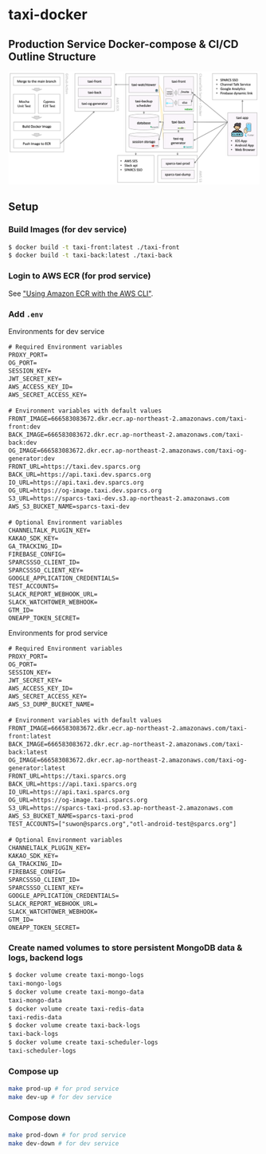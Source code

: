 # taxi-docker

## Production Service Docker-compose & CI/CD Outline Structure

![service-structure](/images/service-structure.png)

## Setup

### Build Images (for dev service)

```bash
$ docker build -t taxi-front:latest ./taxi-front
$ docker build -t taxi-back:latest ./taxi-back
```

### Login to AWS ECR (for prod service)

See ["Using Amazon ECR with the AWS CLI"](https://docs.aws.amazon.com/AmazonECR/latest/userguide/getting-started-cli.html).

### Add `.env`

Environments for dev service

```
# Required Environment variables
PROXY_PORT=
OG_PORT=
SESSION_KEY=
JWT_SECRET_KEY=
AWS_ACCESS_KEY_ID=
AWS_SECRET_ACCESS_KEY=

# Environment variables with default values
FRONT_IMAGE=666583083672.dkr.ecr.ap-northeast-2.amazonaws.com/taxi-front:dev
BACK_IMAGE=666583083672.dkr.ecr.ap-northeast-2.amazonaws.com/taxi-back:dev
OG_IMAGE=666583083672.dkr.ecr.ap-northeast-2.amazonaws.com/taxi-og-generator:dev
FRONT_URL=https://taxi.dev.sparcs.org
BACK_URL=https://api.taxi.dev.sparcs.org
IO_URL=https://api.taxi.dev.sparcs.org
OG_URL=https://og-image.taxi.dev.sparcs.org
S3_URL=https://sparcs-taxi-dev.s3.ap-northeast-2.amazonaws.com
AWS_S3_BUCKET_NAME=sparcs-taxi-dev

# Optional Environment variables
CHANNELTALK_PLUGIN_KEY=
KAKAO_SDK_KEY=
GA_TRACKING_ID=
FIREBASE_CONFIG=
SPARCSSSO_CLIENT_ID=
SPARCSSSO_CLIENT_KEY=
GOOGLE_APPLICATION_CREDENTIALS=
TEST_ACCOUNTS=
SLACK_REPORT_WEBHOOK_URL=
SLACK_WATCHTOWER_WEBHOOK=
GTM_ID=
ONEAPP_TOKEN_SECRET=
```

Environments for prod service

```
# Required Environment variables
PROXY_PORT=
OG_PORT=
SESSION_KEY=
JWT_SECRET_KEY=
AWS_ACCESS_KEY_ID=
AWS_SECRET_ACCESS_KEY=
AWS_S3_DUMP_BUCKET_NAME=

# Environment variables with default values
FRONT_IMAGE=666583083672.dkr.ecr.ap-northeast-2.amazonaws.com/taxi-front:latest
BACK_IMAGE=666583083672.dkr.ecr.ap-northeast-2.amazonaws.com/taxi-back:latest
OG_IMAGE=666583083672.dkr.ecr.ap-northeast-2.amazonaws.com/taxi-og-generator:latest
FRONT_URL=https://taxi.sparcs.org
BACK_URL=https://api.taxi.sparcs.org
IO_URL=https://api.taxi.sparcs.org
OG_URL=https://og-image.taxi.sparcs.org
S3_URL=https://sparcs-taxi-prod.s3.ap-northeast-2.amazonaws.com
AWS_S3_BUCKET_NAME=sparcs-taxi-prod
TEST_ACCOUNTS=["suwon@sparcs.org","otl-android-test@sparcs.org"]

# Optional Environment variables
CHANNELTALK_PLUGIN_KEY=
KAKAO_SDK_KEY=
GA_TRACKING_ID=
FIREBASE_CONFIG=
SPARCSSSO_CLIENT_ID=
SPARCSSSO_CLIENT_KEY=
GOOGLE_APPLICATION_CREDENTIALS=
SLACK_REPORT_WEBHOOK_URL=
SLACK_WATCHTOWER_WEBHOOK=
GTM_ID=
ONEAPP_TOKEN_SECRET=
```

### Create named volumes to store persistent MongoDB data & logs, backend logs

```bash
$ docker volume create taxi-mongo-logs
taxi-mongo-logs
$ docker volume create taxi-mongo-data
taxi-mongo-data
$ docker volume create taxi-redis-data
taxi-redis-data
$ docker volume create taxi-back-logs
taxi-back-logs
$ docker volume create taxi-scheduler-logs
taxi-scheduler-logs
```

### Compose up

```bash
make prod-up # for prod service
make dev-up # for dev service
```

### Compose down

```bash
make prod-down # for prod service
make dev-down # for dev service
```
